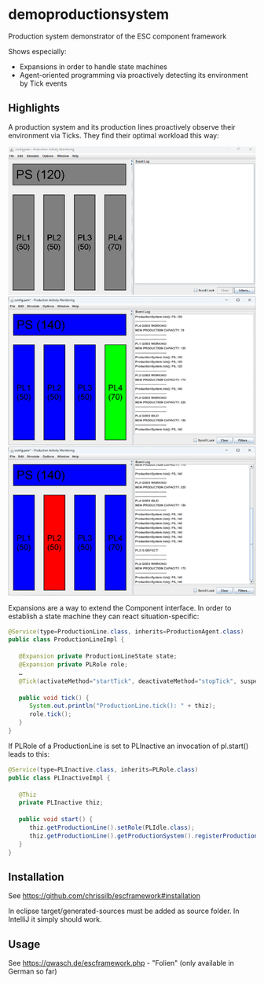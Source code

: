 # demoproductionsystem

Production system demonstrator of the ESC component framework

Shows especially:
* Expansions in order to handle state machines
* Agent-oriented programming via proactively detecting its environment by Tick events


## Highlights
A production system and its production lines proactively observe their environment via Ticks. They find their optimal workload this way:

<img src="pics/productionsystem1.gif" width="600" />

<img src="pics/productionsystem2.png" width="600" />

<img src="pics/productionsystem3.png" width="600" />

Expansions are a way to extend the Component interface. In order to establish a state machine they can react situation-specific:

```Java
@Service(type=ProductionLine.class, inherits=ProductionAgent.class)
public class ProductionLineImpl {

   @Expansion private ProductionLineState state;
   @Expansion private PLRole role;
   …
   @Tick(activateMethod="startTick", deactivateMethod="stopTick", suspendMethod="suspendTick", resumeMethod="resumeTick")

   public void tick() {
      System.out.println("ProductionLine.tick(): " + thiz);
      role.tick();
   }
}
```

If PLRole of a ProductionLine is set to PLInactive an invocation of pl.start() leads to this:

```Java
@Service(type=PLInactive.class, inherits=PLRole.class)
public class PLInactiveImpl { 

   @Thiz
   private PLInactive thiz;

   public void start() {
      thiz.getProductionLine().setRole(PLIdle.class);
      thiz.getProductionLine().getProductionSystem().registerProductionLine(thiz.getProductionLine());
   }
}
```

## Installation
See https://github.com/chrissilb/escframework#installation

In eclipse target/generated-sources must be added as source folder. In IntelliJ it simply should work.

## Usage
See https://gwasch.de/escframework.php - "Folien" (only available in German so far)

